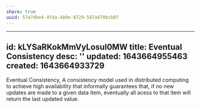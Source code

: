 ```yaml
---
share: true
uuid: 57a74be4-4fda-4b0e-8729-587a870bcb07
---
```

---
id: kLYSaRKokMmVyLosul0MW
title: Eventual Consistency
desc: ''
updated: 1643664955463
created: 1643664933729
---

Eventual Consistency, A consistency model used in distributed computing to achieve high availability that informally guarantees that, if no new updates are made to a given data item, eventually all acess to that item will return the last updated value.